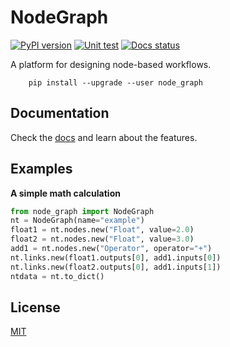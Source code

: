 # NodeGraph
[![PyPI version](https://badge.fury.io/py/node-graph.svg)](https://badge.fury.io/py/node-graph)
[![Unit test](https://github.com/scinode/node-graph/actions/workflows/unit_test.yaml/badge.svg)](https://github.com/scinode/node-graph/actions/workflows/unit_test.yaml)
[![Docs status](https://readthedocs.org/projects/node-graph/badge)](http://node-graph.readthedocs.io/)



A platform for designing node-based workflows.


```console
    pip install --upgrade --user node_graph
```


## Documentation
Check the [docs](https://node_graph.readthedocs.io/en/latest/) and learn about the features.

## Examples
**A simple math calculation**

```python
from node_graph import NodeGraph
nt = NodeGraph(name="example")
float1 = nt.nodes.new("Float", value=2.0)
float2 = nt.nodes.new("Float", value=3.0)
add1 = nt.nodes.new("Operator", operator="+")
nt.links.new(float1.outputs[0], add1.inputs[0])
nt.links.new(float2.outputs[0], add1.inputs[1])
ntdata = nt.to_dict()
```

## License
[MIT](http://opensource.org/licenses/MIT)

